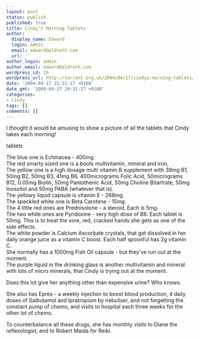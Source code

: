 ```yaml
---
layout: post
status: publish
published: true
title: Cindy's Morning Tablets
author:
  display_name: Edward
  login: admin
  email: edward@aldreth.com
  url: ''
author_login: admin
author_email: edward@aldreth.com
wordpress_id: 26
wordpress_url: http://tarrant.org.uk/2004/04/17/cindys-morning-tablets/
date: '2004-04-17 21:31:17 +0100'
date_gmt: '2004-04-17 20:31:17 +0100'
categories:
- Cindy
tags: []
comments: []
---
```


I thought it would be amusing to show a picture of all the tablets that
Cindy takes each morning!

<wpg2>tablets</wpg2>

The blue one is Echinacea - 400mg.  
 The red smarty sized one is a boots multivitamin, mineral and iron,  
 The yellow one is a high dosage multi vitamin B supplement with 39mg
B1, 50mg B2, 50mg B3, 41mg B6, 400micrograms Folic Acid, 50micrograms
B12, 0.05mg Biotin, 50mg Pantothenic Acid, 50mg Choline Bitartrate, 50mg
Inosoitol and 50mg PABA (whatever that is).  
 The yellowy liquid capsule is vitamin E - 268mg.  
 The speckled white one is Beta Carotene - 15mg.  
 The 4 little red ones are Prednisolone - a steroid. Each is 5mg.  
 The two white ones are Pyridoxine - very high dose of B6. Each tablet
is 50mg. This is to treat the sore, red, cracked hands she gets as one
of the side effects.  
 The white powder is Calcium Ascorbate crystals, that get dissolved in
her daily orange juice as a vitamin C boost. Each half spoonful has 2g
vitamin C.  
 She normally has a 1000mg Fish Oil capsule - but they\'ve run out at
the moment.  
 The purple liquid in the drinking glass is another multivitamin and
mineral with lots of micro minerals, that Cindy is trying out at the
moment.

Does this lot give her anything other than expensive urine? Who knows.

She also has Eprex - a weekly injection to boost blood production, 4
daily doses of Salbutamol and Ipratropium by nebuliser, and not
forgetting the constant pump of chemo, and visits to hospital each three
weeks for the other lot of chemo.

To counterbalance all these drugs, she has monthly visits to Diane the
reflexologist, and to Robert Maida for Reiki.

